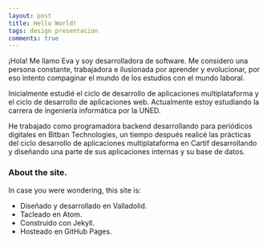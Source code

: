 ```yaml
---
layout: post
title: Hello World!
tags: design presentacion
comments: true
---
```


¡Hola! Me llamo Eva y soy desarrolladora de software. Me considero una persona constante, trabajadora e ilusionada por aprender y evolucionar, por eso intento compaginar el mundo de los estudios con el mundo laboral.

Inicialmente estudié el ciclo de desarrollo de aplicaciones multiplataforma y el ciclo de desarrollo de aplicaciones web. Actualmente estoy estudiando la carrera de ingeniería informática por la UNED.

He trabajado como programadora backend desarrollando para periódicos digitales en Bitban Technologies, un tiempo después realicé las prácticas del ciclo desarrollo de aplicaciones multiplataforma en Cartif desarrollando y diseñando una parte de sus aplicaciones internas y su base de datos.



### About the site.

In case you were wondering, this site is:

* Diseñado y desarrollado en Valladolid.
* Tacleado en Atom.
* Construido con Jekyll.
* Hosteado en GitHub Pages.

